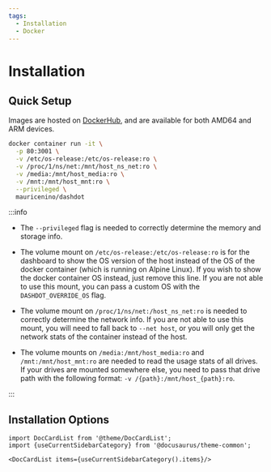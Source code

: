 ```yaml
---
tags:
  - Installation
  - Docker
---
```


# Installation

## Quick Setup

Images are hosted on [DockerHub](https://hub.docker.com/r/mauricenino/dashdot),
and are available for both AMD64 and ARM devices.

```bash
docker container run -it \
  -p 80:3001 \
  -v /etc/os-release:/etc/os-release:ro \
  -v /proc/1/ns/net:/mnt/host_ns_net:ro \
  -v /media:/mnt/host_media:ro \
  -v /mnt:/mnt/host_mnt:ro \
  --privileged \
  mauricenino/dashdot
```

:::info

- The `--privileged` flag is needed to correctly determine the memory and storage info.

- The volume mount on `/etc/os-release:/etc/os-release:ro` is for the
  dashboard to show the OS version of the host instead of the OS of the docker
  container (which is running on Alpine Linux). If you wish to show the docker
  container OS instead, just remove this line. If you are not able to use this
  mount, you can pass a custom OS with the `DASHDOT_OVERRIDE_OS` flag.

- The volume mount on `/proc/1/ns/net:/host_ns_net:ro` is needed to
  correctly determine the network info. If you are not able to use this mount,
  you will need to fall back to `--net host`, or you will only get the network
  stats of the container instead of the host.

- The volume mounts on `/media:/mnt/host_media:ro` and `/mnt:/mnt/host_mnt:ro`
  are needed to read the usage stats of all drives. If your drives are mounted somewhere
  else, you need to pass that drive path with the following format: `-v /{path}:/mnt/host_{path}:ro`.

:::

## Installation Options

```mdx-code-block
import DocCardList from '@theme/DocCardList';
import {useCurrentSidebarCategory} from '@docusaurus/theme-common';

<DocCardList items={useCurrentSidebarCategory().items}/>
```
